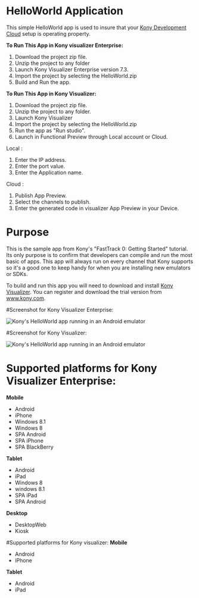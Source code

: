 HelloWorld Application
=======================

This simple HelloWorld app is used to insure that your [Kony Development Cloud](http://www.kony.com/products/development) setup is operating property.


**To Run This App in Kony visualizer Enterprise:**
 
1. Download the project zip file.
2. Unzip the project to any folder
3. Launch Kony Visualizer Enterprise version 7.3.
4. Import the project by selecting the HelloWorld.zip
5. Build and Run the app.

**To Run This App in Kony Visualizer:**

1. Download the project zip file.
2. Unzip the project to any folder.
3. Launch Kony Visualizer
4. Import the project by selecting the HelloWorld.zip
5. Run the app as "Run studio".
6. Launch in Functional Preview through Local account or Cloud.

Local :

1. Enter the IP address.
2. Enter the port value.
3. Enter the Application name.

Cloud :

1. Publish App Preview.
2. Select the channels to publish.
3. Enter the generated code in visualizer App Preview in your Device.

# Purpose
This is the sample app from Kony's "FastTrack 0: Getting Started" tutorial. Its only purpose is to confirm that developers can compile and run the most basic of apps. This app will always run on every channel that Kony supports so it's a good one to keep handy for when you are installing new emulators or SDKs.

To build and run this app you will need to download and install [Kony Visualizer](http://www.kony.com/products/development). You can register and download the trial version from www.kony.com.


#Screenshot for Kony Visualizer Enterprise:

![Kony's HelloWorld app running in an Android emulator](https://raw.github.com/kony-solutions/screenshots/master/HelloWorld/Mobile/Android/1.png )

#Screenshot for Kony Visualizer:

![Kony's HelloWorld app running in an Android emulator](https://cloud.githubusercontent.com/assets/4717150/15177834/d7fa2b64-178f-11e6-83c5-526232c1a6db.png) 

# Supported platforms for Kony Visualizer Enterprise:
**Mobile**
 * Android
 * iPhone
 * Windows 8.1
 * Windows 8
 * SPA Android
 * SPA iPhone
 * SPA BlackBerry
 
**Tablet** 
 * Android
 * iPad
 * Windows 8
 * windows 8.1
 * SPA iPad
 * SPA Android
 
**Desktop**
 * DesktopWeb
 * Kiosk
  
 
#Supported platforms for Kony visualizer:
**Mobile**
 * Android
 * iPhone
 

**Tablet**

 * Android
 * iPad

 


